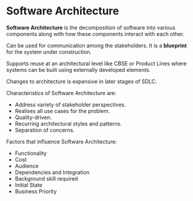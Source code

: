 # Software Architecture

**Software Architecture** is the decomposition of software into various components along with how these components interact with each other.

Can be used for communication among the stakeholders. It is a **blueprint** for the system under construction.

Supports reuse at an architectural level like CBSE or Product Lines where systems can be built using externally developed elements.

Changes to architecture is expensive in later stages of SDLC.

Characteristics of Software Architecture are:

- Address variety of stakeholder perspectives.
- Realises all use cases for the problem.
- Quality-driven.
- Recurring architectural styles and patterns.
- Separation of concerns.

Factors that influence Software Architecture:

- Functionality
- Cost
- Audience
- Dependencies and Integration
- Background skill required
- Initial State
- Business Priority